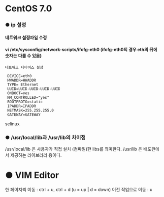 CentOS 7.0
=====================
### ● ip 설정
#### 네트워크 설정파일 수정
#### vi /etc/sysconfig/network-scripts/ifcfg-eth0 (ifcfg-eth0의 경우 eth의 뒤에 숫자는 다를 수 있음)

```
네트워크 디바이스 설정

 DEVICE=eth0
 HWADDR=HWADDR
 TYPE= Ethernet
 UUID=UUID-UUID-UUID-UUID
 ONBOOT=yes
 NM_CONTROLLED="yes"
 BOOTPROTO=static
 IPADDR=IPADDR
 NETMASK=255.255.255.0
 GATEWAY=GATEWAY
```
selinux

### ● /usr/local/lib과 /usr/lib의 차이점
  
/usr/local/lib 은 사용자가 직접 설치 (컴파일)한 libs를 의미한다.
/usr/lib 은 배포판에서 제공하는 라이브러리 용이다.

 ● VIM Editor
 ========================
 한 페이지씩 이동 : ctrl + u, ctrl + d (u = up | d = down)
 이전 작업으로 이동 : u
 
